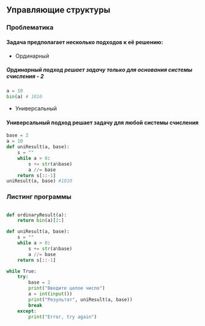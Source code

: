 ## Управляющие структуры

### Проблематика

#### Задача предполагает несколько подходов к её решению:

- Ординарный

##### Ординарный подход решает задачу только для основания системы счисления - 2

```python
a = 10
bin(a) # 1010
```

- Универсальный

#### Универсальный подход решает задачу для любой системы счисления

```python
base = 2
a = 10
def uniResult(a, base):
    s = ""
    while a > 0:
        s += str(a%base)
        a //= base
    return s[::-1]
uniResult(a, base) #1010
```

### Листинг программы

```python

def ordinaryResult(a):
    return bin(a)[2:]

def uniResult(a, base):
    s = ""
    while a > 0:
        s += str(a%base)
        a //= base
    return s[::-1]

while True:
    try:
        base = 2
        print("Введите целое число")
        a = int(input())
        print("Результат", uniResult(a, base))
        break
    except:
        print("Error, try again")

```
